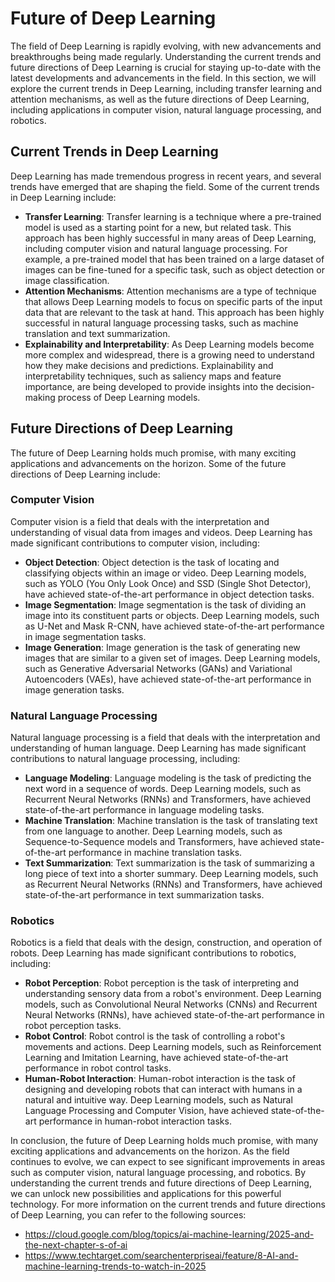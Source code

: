 # Future of Deep Learning
The field of Deep Learning is rapidly evolving, with new advancements and breakthroughs being made regularly. Understanding the current trends and future directions of Deep Learning is crucial for staying up-to-date with the latest developments and advancements in the field. In this section, we will explore the current trends in Deep Learning, including transfer learning and attention mechanisms, as well as the future directions of Deep Learning, including applications in computer vision, natural language processing, and robotics.

## Current Trends in Deep Learning
Deep Learning has made tremendous progress in recent years, and several trends have emerged that are shaping the field. Some of the current trends in Deep Learning include:

* **Transfer Learning**: Transfer learning is a technique where a pre-trained model is used as a starting point for a new, but related task. This approach has been highly successful in many areas of Deep Learning, including computer vision and natural language processing. For example, a pre-trained model that has been trained on a large dataset of images can be fine-tuned for a specific task, such as object detection or image classification.
* **Attention Mechanisms**: Attention mechanisms are a type of technique that allows Deep Learning models to focus on specific parts of the input data that are relevant to the task at hand. This approach has been highly successful in natural language processing tasks, such as machine translation and text summarization.
* **Explainability and Interpretability**: As Deep Learning models become more complex and widespread, there is a growing need to understand how they make decisions and predictions. Explainability and interpretability techniques, such as saliency maps and feature importance, are being developed to provide insights into the decision-making process of Deep Learning models.

## Future Directions of Deep Learning
The future of Deep Learning holds much promise, with many exciting applications and advancements on the horizon. Some of the future directions of Deep Learning include:

### Computer Vision
Computer vision is a field that deals with the interpretation and understanding of visual data from images and videos. Deep Learning has made significant contributions to computer vision, including:
* **Object Detection**: Object detection is the task of locating and classifying objects within an image or video. Deep Learning models, such as YOLO (You Only Look Once) and SSD (Single Shot Detector), have achieved state-of-the-art performance in object detection tasks.
* **Image Segmentation**: Image segmentation is the task of dividing an image into its constituent parts or objects. Deep Learning models, such as U-Net and Mask R-CNN, have achieved state-of-the-art performance in image segmentation tasks.
* **Image Generation**: Image generation is the task of generating new images that are similar to a given set of images. Deep Learning models, such as Generative Adversarial Networks (GANs) and Variational Autoencoders (VAEs), have achieved state-of-the-art performance in image generation tasks.

### Natural Language Processing
Natural language processing is a field that deals with the interpretation and understanding of human language. Deep Learning has made significant contributions to natural language processing, including:
* **Language Modeling**: Language modeling is the task of predicting the next word in a sequence of words. Deep Learning models, such as Recurrent Neural Networks (RNNs) and Transformers, have achieved state-of-the-art performance in language modeling tasks.
* **Machine Translation**: Machine translation is the task of translating text from one language to another. Deep Learning models, such as Sequence-to-Sequence models and Transformers, have achieved state-of-the-art performance in machine translation tasks.
* **Text Summarization**: Text summarization is the task of summarizing a long piece of text into a shorter summary. Deep Learning models, such as Recurrent Neural Networks (RNNs) and Transformers, have achieved state-of-the-art performance in text summarization tasks.

### Robotics
Robotics is a field that deals with the design, construction, and operation of robots. Deep Learning has made significant contributions to robotics, including:
* **Robot Perception**: Robot perception is the task of interpreting and understanding sensory data from a robot's environment. Deep Learning models, such as Convolutional Neural Networks (CNNs) and Recurrent Neural Networks (RNNs), have achieved state-of-the-art performance in robot perception tasks.
* **Robot Control**: Robot control is the task of controlling a robot's movements and actions. Deep Learning models, such as Reinforcement Learning and Imitation Learning, have achieved state-of-the-art performance in robot control tasks.
* **Human-Robot Interaction**: Human-robot interaction is the task of designing and developing robots that can interact with humans in a natural and intuitive way. Deep Learning models, such as Natural Language Processing and Computer Vision, have achieved state-of-the-art performance in human-robot interaction tasks.

In conclusion, the future of Deep Learning holds much promise, with many exciting applications and advancements on the horizon. As the field continues to evolve, we can expect to see significant improvements in areas such as computer vision, natural language processing, and robotics. By understanding the current trends and future directions of Deep Learning, we can unlock new possibilities and applications for this powerful technology. For more information on the current trends and future directions of Deep Learning, you can refer to the following sources:
* https://cloud.google.com/blog/topics/ai-machine-learning/2025-and-the-next-chapter-s-of-ai
* https://www.techtarget.com/searchenterpriseai/feature/8-AI-and-machine-learning-trends-to-watch-in-2025